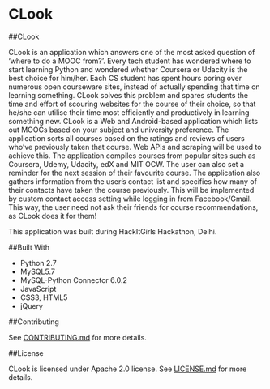 # CLook
##CLook

CLook is an application which answers one of the most asked question of ‘where to do a MOOC from?’. Every tech student has wondered where to start learning Python and wondered whether Coursera or Udacity is the best choice for him/her. Each CS student has spent hours poring over numerous open courseware sites, instead of actually spending that time on learning something. CLook solves this problem and spares students the time and effort of scouring websites for the course of their choice, so that he/she can utilise their time most efficiently and productively in learning something new. CLook is a Web and Android-based application which lists out MOOCs based on your subject and university preference. The application sorts all courses based on the ratings and reviews of users who’ve previously taken that course. Web APIs and scraping will be used to achieve this. The application compiles courses from popular sites such as Coursera, Udemy, Udacity, edX and MIT OCW. The user can also set a reminder for the next session of their favourite course. The application also gathers information from the user’s contact list and specifies how many of their contacts have taken the course previously. This will be implemented by custom contact access setting while logging in from Facebook/Gmail. This way, the user need not ask their friends for course recommendations, as CLook does it for them! 

This application was built during HackItGirls Hackathon, Delhi.


##Built With

* Python 2.7
* MySQL5.7
* MySQL-Python Connector 6.0.2
* JavaScript
* CSS3, HTML5
* jQuery

##Contributing

See [CONTRIBUTING.md](https://github.com/Namrata96/CLook/blob/master/CONTRIBUTING.md) for more details.

##License

CLook is licensed under Apache 2.0 license. See [LICENSE.md](https://github.com/Namrata96/CLook/blob/master/LICENSE.md) for more details.
